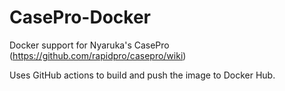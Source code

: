 # CasePro-Docker

Docker support for Nyaruka's CasePro (https://github.com/rapidpro/casepro/wiki)

Uses GitHub actions to build and push the image to Docker Hub.